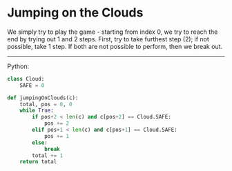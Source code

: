 Jumping on the Clouds
=====================

We simply try to play the game - starting from index 0, we try to reach the end
by trying out 1 and 2 steps. First, try to take furthest step (2); if not
possible, take 1 step. If both are not possible to perform, then we break out.

---

Python:

```python
class Cloud:
    SAFE = 0

def jumpingOnClouds(c):
    total, pos = 0, 0
    while True:
        if pos+2 < len(c) and c[pos+2] == Cloud.SAFE:
            pos += 2
        elif pos+1 < len(c) and c[pos+1] == Cloud.SAFE:
            pos += 1
        else:
            break
        total += 1
    return total
```

